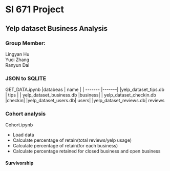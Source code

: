 # SI 671 Project
## Yelp dataset Business Analysis
### Group Member: 
Lingyan Hu  
Yuci Zhang   
Ranyun Dai

### JSON to SQLITE
GET_DATA.ipynb
|databeas | name |
| ------- |-------|
|yelp_dataset_tips.db | tips    |
| yelp_dataset_business.db    |business|
| yelp_dataset_checkin.db  |checkin|
|yelp_dataset_users.db| users|
|yelp_dataset_reviews.db| reviews

### Cohort analysis
Cohort.ipynb
* Load data
* Calculate percentage of retain(total reviews/yelp usage)
* Calculate percentage of retain(for each business)
* Calculate percentage retained for closed business and open business
#### Survivorship